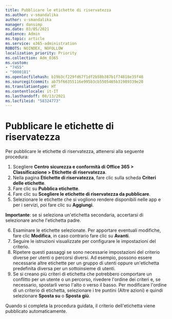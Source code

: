```yaml
---
title: Pubblicare le etichette di riservatezza
ms.author: v-smandalika
author: v-smandalika
manager: dansimp
ms.date: 03/05/2021
audience: Admin
ms.topic: article
ms.service: o365-administration
ROBOTS: NOINDEX, NOFOLLOW
localization_priority: Priority
ms.collection: Adm_O365
ms.custom:
- "7455"
- "9000181"
ms.openlocfilehash: b19b3cf229fd67f1df2b58b387b1f74818e35f48
ms.sourcegitcommit: ab75f66355116e995b3cb5505465b31989339e28
ms.translationtype: HT
ms.contentlocale: it-IT
ms.lasthandoff: 08/13/2021
ms.locfileid: "58324773"
---
```

# <a name="publish-sensitivity-labels"></a>Pubblicare le etichette di riservatezza

Per pubblicare le etichette di riservatezza, attenersi alla seguente procedura:

1. Scegliere **Centro sicurezza e conformità di Office 365 > Classificazione > Etichette di riservatezza**.
2. Nella pagina **Etichette di riservatezza**, fare clic sulla scheda **Criteri delle etichette**.
3. Fare clic su **Pubblica etichette**.
4. Fare clic su **Scegliere le etichette di riservatezza da pubblicare**. 
5. Selezionare le etichette che si vogliono rendere disponibili nelle app e per i servizi, poi fare clic su **Aggiungi**.

**Importante**: se si seleziona un'etichetta secondaria, accertarsi di selezionare anche l'etichetta padre.

6. Esaminare le etichette selezionate. Per apportare eventuali modifiche, fare clic **Modifica**, in caso contrario fare clic su **Avanti**.
7. Seguire le istruzioni visualizzate per configurare le impostazioni del criterio.
8. Ripetere questi passaggi se sono necessarie impostazioni del criterio diverse per utenti o percorsi diversi. Ad esempio, possono essere necessarie altre etichette per un gruppo di utenti oppure un'etichetta predefinita diversa per un sottoinsieme di utenti.
9. Se si creano più criteri di etichetta che potrebbero comportare un conflitto per un utente o un percorso, rivedere l'ordine dei criteri e, se necessario, spostarli verso l'alto o verso il basso. Per modificare l'ordine di un criterio di etichetta, selezionare i tre puntini (Altre azioni) e quindi selezionare **Sposta su** o **Sposta giù**.

Quando si completa la procedura guidata, il criterio dell'etichetta viene pubblicato automaticamente.

